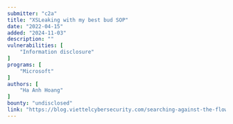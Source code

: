 ```yaml
---
submitter: "c2a"
title: "XSLeaking with my best bud SOP"
date: "2022-04-15"
added: "2024-11-03"
description: ""
vulnerabilities: [
    "Information disclosure"
]
programs: [
    "Microsoft"
]
authors: [
    "Ha Anh Hoang"
]
bounty: "undisclosed"
link: "https://blog.viettelcybersecurity.com/searching-against-the-flow/"
---
```





